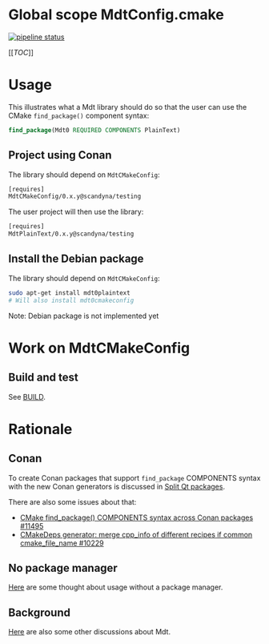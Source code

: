 # Global scope MdtConfig.cmake

[![pipeline status](https://gitlab.com/scandyna/mdtcmakeconfig/badges/experimental/pipeline.svg)](https://gitlab.com/scandyna/mdtcmakeconfig/-/pipelines/latest)

[[_TOC_]]

# Usage

This illustrates what a Mdt library should do
so that the user can use the CMake `find_package()`
component syntax:
```cmake
find_package(Mdt0 REQUIRED COMPONENTS PlainText)
```

## Project using Conan

The library should depend on `MdtCMakeConfig`:
```txt
[requires]
MdtCMakeConfig/0.x.y@scandyna/testing
```

The user project will then use the library:
```txt
[requires]
MdtPlainText/0.x.y@scandyna/testing
```

## Install the Debian package

The library should depend on `MdtCMakeConfig`:
```bash
sudo apt-get install mdt0plaintext
# Will also install mdt0cmakeconfig
```

Note: Debian package is not implemented yet

# Work on MdtCMakeConfig

## Build and test

See [BUILD](BUILD.md).

# Rationale

## Conan

To create Conan packages that support `find_package` COMPONENTS syntax
with the new Conan generators is discussed in [Split Qt packages](ConanSplitQt.md).

There are also some issues about that:
- [CMake find_package() COMPONENTS syntax across Conan packages #11495](https://github.com/conan-io/conan/issues/11495)
- [CMakeDeps generator: merge cpp_info of different recipes if common cmake_file_name #10229](https://github.com/conan-io/conan/issues/10229)

## No package manager

[Here](NoPackageManager.md)
are some thought about usage without a package manager.

## Background

[Here](MdtBackground.md) are also some other discussions about Mdt.
